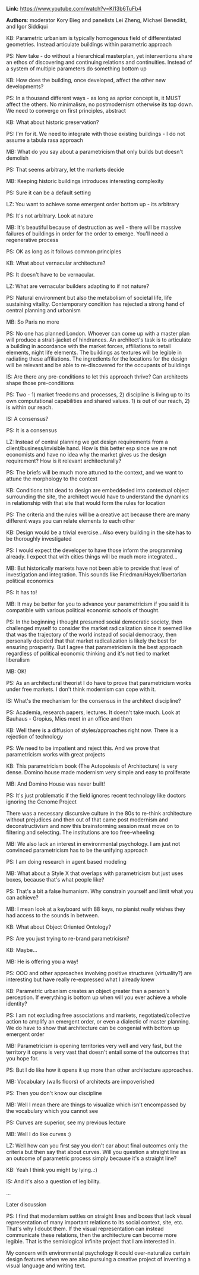 
**Link:** https://www.youtube.com/watch?v=KI13b6TuFb4

**Authors**: moderator Kory Bieg and panelists Lei Zheng, Michael Benedikt, and Igor Siddiqui

KB: Parametric urbanism is typically homogenous field of differentiated geometries. Instead articulate buildings within parametric approach

PS: New take - do without a hierarchical masterplan, yet interventions share an ethos of discovering and continuing relations and continuities. Instead of a system of multiple parameters do something bottom up

KB: How does the building, once developed, affect the other new developments?

PS: In a thousand different ways - as long as aprior concept is, it MUST affect the others. No minimalism, no postmodernism otherwise its top down. We need to converge on first principles, abstract

KB: What about historic preservation?

PS: I'm for it. We need to integrate with those existing buildings - I do not assume a tabula rasa approach

MB: What do you say about a parametricism that only builds but doesn't demolish

PS: That seems arbitrary, let the markets decide

MB: Keeping historic buildings introduces interesting complexity

PS: Sure it can be a default setting

LZ: You want to achieve some emergent order bottom up - its arbitrary

PS: It's not arbitrary. Look at nature

MB: It's beautiful because of destruction as well - there will be massive failures of buildings in order for the order to emerge.  You'll need a regenerative process

PS: OK as long as it follows common principles

KB: What about vernacular architecture?

PS: It doesn't have to be vernacular.

LZ: What are vernacular builders adapting to if not nature?

PS: Natural environment but also the metabolism of societal life, life sustaining vitality. Contemporary condition has rejected a strong hand of central planning and urbanism

MB: So Paris no more

PS: No one has planned London. Whoever can come up with a master plan will produce a strait-jacket of hindrances. An architect's task is to articulate a building in accordance with the market forces, affiliations to retail elements, night life elements. The buildings as textures will be legible in radiating these affiliations. The ingredients for the locations for the design will be relevant and be able to re-discovered for the occupants of buildings

IS: Are there any pre-conditions to let this approach thrive? Can architects shape those pre-conditions

PS: Two - 1) market freedoms and processes, 2) discipline is living up to its own computational capabilities and shared values. 1) is out of our reach, 2) is within our reach.

IS: A consensus?

PS: It is a consensus

LZ: Instead of central planning we get design requirements from a client/business/invisible hand. How is this better esp since we are not economists and have no idea why the market gives us the design requirement? How is it relevant architecturally?

PS: The briefs will be much more attuned to the context, and we want to attune the morphology to the context

KB: Conditions taht dead to design are embeddeded into contextual object surrounding the site, the architect would have to understand the dynamics in relationship with that site that would form the rules for location

PS: The criteria and the rules will be a creative act because there are many different ways you can relate elements to each other

KB: Design would be a trivial exercise...Also every building in the site has to be thoroughly investigated

PS: I would expect the developer to have those inform the programming already. I expect that with cities things will be much more integrated...

MB: But historically markets have not been able to provide that level of investigation and integration. This sounds like Friedman/Hayek/libertarian political economics

PS: It has to!

MB: It may be better for you to advance your parametricism if you said it is compatible with various political economic schools of thought.

PS: In the beginning i thought presumed social democratic society, then challenged myself to consider the market radicalization since it seemed like that was the trajectory of the world instead of social democracy, then personally decided that that market radicalization is likely the best for ensuring prosperity. But I agree that parametricism is the best approach regardless of political economic thinking and it's not tied to market liberalism

MB: OK!

PS: As an architectural theorist I do have to prove that parametricism works under free markets. I don't think modernism can cope with it.

IS: What's the mechanism for the consensus in the architect discipline?

PS: Academia, research papers, lectures. It doesn't take much. Look at Bauhaus - Gropius, Mies meet in an office and then

KB: Well there is a diffusion of styles/approaches right now. There is a rejection of technology

PS: We need to be impatient and reject this. And we prove that parametricism works with great projects

KB: This parametricism book (The Autopoiesis of Architecture) is very dense. Domino house made modernism very simple and easy to proliferate

MB: And Domino House was never built!

PS: It's just problematic if the field ignores recent technology like doctors ignoring the Genome Project

There was a necessary discursive culture in the 80s to re-think architecture without prejudices and then out of that came post modernism and deconstructivism and now this brainstorming session must move on to filtering and selecting. The institutions are too free-wheeling

MB: We also lack an interest in environmental psychology. I am just not convinced parametricism has to be the unifying approach

PS: I am doing research in agent based modeling

MB: What about a Style X that overlaps with parametricism but just uses boxes, because that's what people like?

PS: That's a bit a false humanism. Why constrain yourself and limit what you can achieve?

MB: I mean look at a keyboard with 88 keys, no pianist really wishes they had access to the sounds in between.

KB: What about Object Oriented Ontology?

PS: Are you just trying to re-brand parametricism?

KB: Maybe...

MB: He is offering you a way!

PS: OOO and other approaches involving positive structures (virtuality?) are interesting but have really re-expressed what I already knew

KB: Parametric urbanism creates an object greater than a person's perception. If everything is bottom up when will you ever achieve a whole identity?

PS: I am not excluding free associations and markets, negotiated/collective action to amplify an emergent order, or even a dialectic of master planning. We do have to show that architecture can be congenial with bottom up emergent order

MB: Parametricism is opening territories very well and very fast, but the territory it opens is very vast that doesn't entail some of the outcomes that you hope for.

PS: But I do like how it opens it up more than other architecture approaches.

MB: Vocabulary (walls floors) of architects are impoverished

PS: Then you don't know our discipline

MB: Well I mean there are things to visualize which isn't encompassed by the vocabulary which you cannot see

PS: Curves are superior, see my previous lecture

MB: Well I do like curves :)

LZ: Well how can you first say you don't car about final outcomes only the criteria but then say that about curves. Will you question a straight line as an outcome of parametric process simply because it's a straight line?

KB: Yeah I think you might by lying..:)

IS: And it's also a question of legibility.

...

Later discussion

PS: I find that modernism settles on straight lines and boxes that lack visual representation of many important relations to its social context, site, etc. That's why I doubt them. If the visual representation can instead communicate these relations, then the architecture can become more legible. That is the semiological infinite project that I am interested in.

My concern with environmental psychology it could over-naturalize certain design features when we are also pursuing a creative project of inventing a visual language and writing text.
